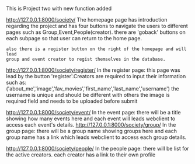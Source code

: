 This is Project two with new function added

http://127.0.0.1:8000/society/
    The homepage page has introduction regarding the project and has four buttons 
    to navigate the users to different pages such as Group,Event,People(creator). there 
    are 'goback' buttons on each subpage so that user can return to the home page.
    
    also there is a register button on the right of the homepage and will lead
    group and event creator to regist themselves in the database. 


http://127.0.0.1:8000/society/register/
In the register page:
    this page was lead by the button 'register'.Creators are required to input their information such as:
    ('about_me','image','fav_movies','first_name','last_name','username')
    the username is unique and should be different with others
    the image is required field and needs to be uploaded before submit

http://127.0.0.1:8000/society/event/
In the event page:
    there will be a title showing how many events here and each event will leads
    webclient to access each event's details. 
http://127.0.0.1:8000/society/group/
In the group page:
    there will be a group name showing groups here and each group name has a link which leads
    webclient to access each group details. 

http://127.0.0.1:8000/society/people/
In the people page:
    there will be  list for the active creators. each creator has a link to their 
    own profile


